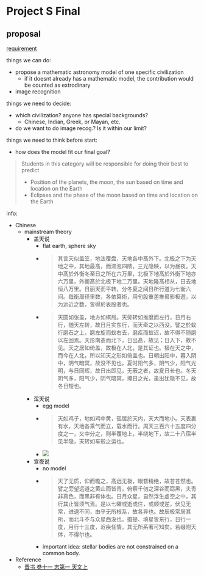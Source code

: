 # Project S Final

## proposal

[requirement](https://www.notion.so/Project-S-12ed9aed9de64adc8c4ffa8c23a8f8ec#58966d92695e44b893c29e340e76c9c9)

things we can do:

- propose a mathematic astronomy model of one specific civilization
  - if it doesnt already has a mathematic model, the contribution would be counted as extrodinary
- image recognition

things we need to decide:

- which civilization? anyone has special backgrounds?
  - Chinese, Indian, Greek, or Mayan, etc.
- do we want to do image recog.? Is it within our limit?

things we need to think before start:

- how does the model fit our final goal?

>Students in this category will be responsible for doing their best to predict 
>
>- Position of the planets, the moon, the sun based on time and location on the Earth
>- Eclipses and the phase of the moon based on time and location on the Earth


info:

- Chinese
  - mainstream theory
    - 盖天说
      - flat earth, sphere sky
      - >其言天似盖笠，地法覆盘，天地各中髙外下。北极之下为天地之中，其地最髙，而滂沲四𬯎，三光隐映，以为昼夜。天中髙於外衡冬至日之所在六万里，北极下地髙於外衡下地亦六万里，外衡髙於北极下地二万里。天地隆髙相从，日去地恒八万里。日丽天而平转，分冬夏之间日所行道为七衡六间。毎衡周径里数，各依算術，用句股重差推晷影极遊，以为远近之数，皆得於表股者也。
      - >天圆如张盖，地方如棋局。天旁转如推磨而左行，日月右行，随天左转，故日月实东行，而天牵之以西没。譬之於蚁行磨石之上，磨左旋而蚁右去，磨疾而蚁迟，故不得不随磨以左回焉。天形南髙而北下，日出髙，故见；日入下，故不见。天之居如倚盖，故极在人北，是其证也。极在天之中，而今在人北，所以知天之形如倚盖也。日朝出阳中，暮入阴中，阴气暗冥，故没不见也。夏时阳气多，阴气少，阳气光明，与日同辉，故日出即见，无蔽之者，故夏日长也。冬天阴气多，阳气少，阴气暗冥，掩日之光，虽出犹隐不见，故冬日短也。
    - 浑天说
      - egg model
      - >天如鸡子，地如鸡中黄，孤居於天内，天大而地小。天表裏有水，天地各乘气而立，载水而行。周天三百六十五度四分度之一，又中分之，则半覆地上，半绕地下，故二十八宿半见半隐，天转如车毂之运也。
      - ![](http://5b0988e595225.cdn.sohucs.com/images/20181119/dd7207bf4b9040b38fe965c9e8621bef.jpeg)
    - 宣夜说
      - no model
      - >天了无质，仰而瞻之，髙远无极，眼瞀精绝，故苍苍然也。譬之旁望远道之黄山而皆靑，俯察千仞之深谷而窈黑，夫靑非真色，而黑非有体也。日月众星，自然浮生虚空之中，其行其止皆须气焉。是以七曜或逝或住，或顺或逆，伏见无常，进退不同，由乎无所根系，故各异也。故辰极常居其所，而北斗不与众星西没也。摄提、填星皆东行，日行一度，月行十三度，迟疾任情，其无所系著可知矣。若缀附天体，不得尔也。
      - important idea: stellar bodies are not constrained on a common body.
- Reference
  - [晋书 巻十一 志第一 天文上](https://zh.m.wikisource.org/zh-hans/%E6%99%89%E6%9B%B8/%E5%8D%B7011)
